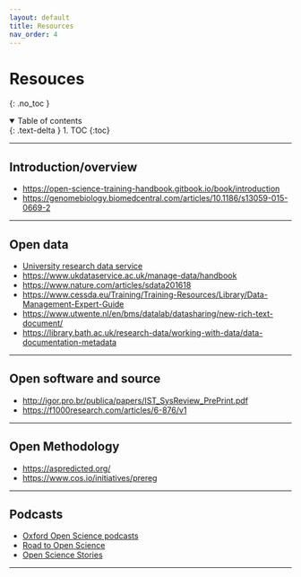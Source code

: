 ```yaml
---
layout: default
title: Resources
nav_order: 4
---
```


# Resouces
{: .no_toc }

<details open markdown="block">
  <summary>
    Table of contents
  </summary>
  {: .text-delta }
1. TOC
{:toc}
</details>

---


## Introduction/overview

- <https://open-science-training-handbook.gitbook.io/book/introduction>
- <https://genomebiology.biomedcentral.com/articles/10.1186/s13059-015-0669-2>

---

## Open data

- [University research data service](https://www.ed.ac.uk/information-services/research-support/research-data-service)
- <https://www.ukdataservice.ac.uk/manage-data/handbook>
- <https://www.nature.com/articles/sdata201618>
- <https://www.cessda.eu/Training/Training-Resources/Library/Data-Management-Expert-Guide>
- <https://www.utwente.nl/en/bms/datalab/datasharing/new-rich-text-document/>
- <https://library.bath.ac.uk/research-data/working-with-data/data-documentation-metadata>


---

## Open software and source

- <http://igor.pro.br/publica/papers/IST_SysReview_PrePrint.pdf>
- <https://f1000research.com/articles/6-876/v1>

---

## Open Methodology

- <https://aspredicted.org/>
- <https://www.cos.io/initiatives/prereg>

---

## Podcasts

- [Oxford Open Science podcasts](https://podcasts.ox.ac.uk/series/open-science)
- [Road to Open Science](https://www.uu.nl/en/research/utrecht-young-academy/projects/open-science/road-to-open-science-podcast)
- [Open Science Stories](https://player.fm/series/open-science-stories)

---
